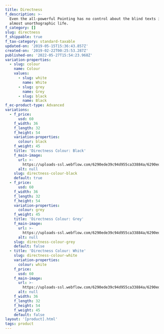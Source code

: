 ```yaml
---
title: Directness
f_description: >-
  Even the all-powerful Pointing has no control about the blind texts it is an
  almost unorthographic life.
f_category: []
slug: directness
f_shippable: true
f_tax-category: standard-taxable
updated-on: '2019-05-15T15:36:43.857Z'
created-on: '2019-02-22T00:25:53.287Z'
published-on: '2022-05-27T15:54:23.968Z'
variation-properties:
  - slug: colour
    name: Colour
    values:
      - slug: white
        name: White
      - slug: grey
        name: Grey
      - slug: black
        name: Black
f_ec-product-type: Advanced
variations:
  - f_price:
      usd: 60
    f_width: 36
    f_length: 32
    f_height: 54
    variation-properties:
      colour: black
    f_weight: 45
    title: 'Directness Colour: Black'
    f_main-image:
      url: >-
        https://uploads-ssl.webflow.com/6290ede39c94d955ca33884a/6290ede39c94d9a9443388c8_store-item-3.jpg
      alt: null
    slug: directness-colour-black
    default: true
  - f_price:
      usd: 60
    f_width: 36
    f_length: 32
    f_height: 54
    variation-properties:
      colour: grey
    f_weight: 45
    title: 'Directness Colour: Grey'
    f_main-image:
      url: >-
        https://uploads-ssl.webflow.com/6290ede39c94d955ca33884a/6290ede39c94d9a9443388c8_store-item-3.jpg
      alt: null
    slug: directness-colour-grey
    default: false
  - title: 'Directness Colour: White'
    slug: directness-colour-white
    variation-properties:
      colour: white
    f_price:
      usd: 60
    f_main-image:
      url: >-
        https://uploads-ssl.webflow.com/6290ede39c94d955ca33884a/6290ede39c94d9a9443388c8_store-item-3.jpg
      alt: null
    f_width: 36
    f_length: 32
    f_height: 54
    f_weight: 45
    default: false
layout: '[product].html'
tags: product
---
```



